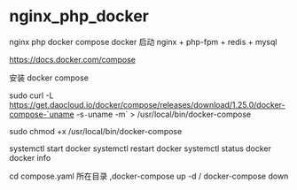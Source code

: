 # nginx_php_docker
nginx php docker compose
docker 启动 nginx + php-fpm + redis + mysql

https://docs.docker.com/compose

安装 docker compose

sudo curl -L https://get.daocloud.io/docker/compose/releases/download/1.25.0/docker-compose-`uname -s`-`uname -m` > /usr/local/bin/docker-compose

sudo chmod +x /usr/local/bin/docker-compose

systemctl start docker
systemctl restart docker
systemctl status docker
docker info

cd compose.yaml 所在目录 ,docker-compose up -d / docker-compose down

